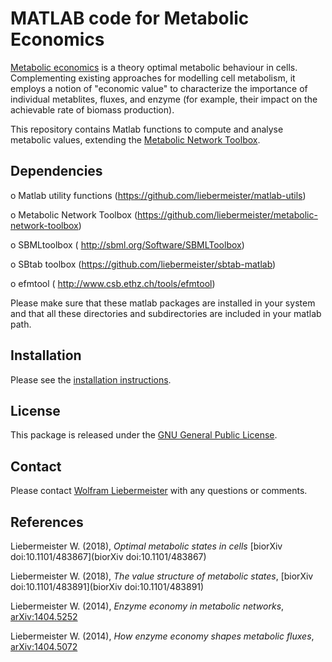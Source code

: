 MATLAB code for Metabolic Economics
===================================

[Metabolic economics](https://www.metabolic-economics.de/) is a theory optimal metabolic behaviour in cells. Complementing existing approaches for modelling cell metabolism, it employs a notion of "economic value" to characterize the importance of individual metablites, fluxes, and enzyme (for example, their impact on the achievable rate of biomass production).

This repository contains Matlab functions to compute and analyse metabolic values, extending the [Metabolic Network Toolbox](https://github.com/liebermeister/metabolic-network-toolbox).

## Dependencies

  o Matlab utility functions    (https://github.com/liebermeister/matlab-utils)

  o Metabolic Network Toolbox  (https://github.com/liebermeister/metabolic-network-toolbox)

  o SBMLtoolbox                ( http://sbml.org/Software/SBMLToolbox)

  o SBtab toolbox              (https://github.com/liebermeister/sbtab-matlab)

  o efmtool                    ( http://www.csb.ethz.ch/tools/efmtool)

Please make sure that these matlab packages are installed in your system and that all these directories and subdirectories are included in your matlab path.

## Installation
Please see the [installation instructions](INSTALLATION).

## License
This package is released under the [GNU General Public License](LICENSE).

## Contact
Please contact [Wolfram Liebermeister](wolfram.liebermeister@gmail.com) with any questions or comments.

## References
Liebermeister W. (2018), *Optimal metabolic states in cells* [biorXiv doi:10.1101/483867](biorXiv doi:10.1101/483867)

Liebermeister W. (2018), *The value structure of metabolic states*, [biorXiv doi:10.1101/483891](biorXiv doi:10.1101/483891)

Liebermeister W. (2014), *Enzyme economy in metabolic networks*,
[arXiv:1404.5252](arXiv:1404.5252)

Liebermeister W. (2014), *How enzyme economy shapes metabolic fluxes*,
[arXiv:1404.5072](arXiv:1404.5072)